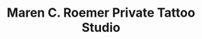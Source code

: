 ---
title: "Maren C. Roemer Private Tattoo Studio"
url: /bielefeld/maren-c-roemer-private-tattoo-studio/
shop: Tattoo
---